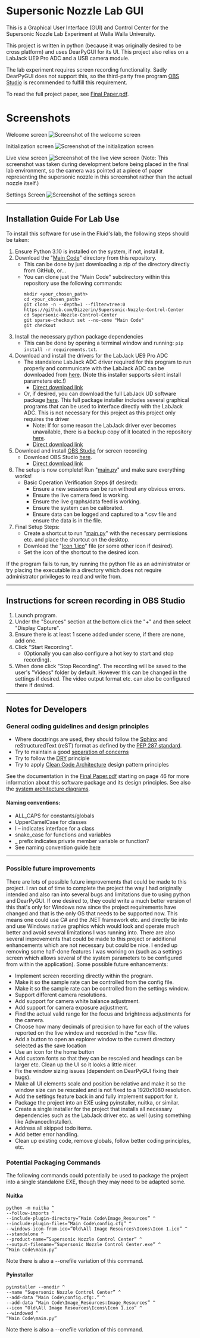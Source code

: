 # Supersonic Nozzle Lab GUI
This is a Graphical User Interface (GUI) and Control Center for the Supersonic Nozzle Lab Experiment at Walla Walla University.

This project is written in python (because it was originally desired to be cross platform) and uses DearPyGUI for its UI.  This project also relies on a LabJack UE9 Pro ADC and a USB camera module.

The lab experiment requires screen recording functionality.  Sadly DearPyGUI does not support this, so the third-party free program [OBS Studio](https://obsproject.com) is recommended to fulfill this requirement.

To read the full project paper, see [Final Paper.pdf](Reference%20Materials/Full%20Project%20Paper%20and%20Documentation/Final%20Paper.pdf).

# Screenshots
Welcome screen
![Screenshot of the welcome screen](https://github.com/Dizzerin/Supersonic-Nozzle-Control-Center/blob/main/Software%20Screenshots/Welcome%20Window.png)

Initialization screen
![Screenshot of the initialization screen](https://github.com/Dizzerin/Supersonic-Nozzle-Control-Center/blob/main/Software%20Screenshots/Initialization%20Window.png)

Live view screen
![Screenshot of the live view screen](https://github.com/Dizzerin/Supersonic-Nozzle-Control-Center/blob/main/Software%20Screenshots/Live%20Window%20With%20Tooltip.png)
(Note: This screenshot was taken during development before being placed in the final lab environment, so the camera was pointed at a piece of paper representing the supersonic nozzle in this screenshot rather than the actual nozzle itself.)

Settings Screen
![Screenshot of the settings screen](https://github.com/Dizzerin/Supersonic-Nozzle-Control-Center/blob/main/Software%20Screenshots/Settings%20Window.png)

---
## Installation Guide For Lab Use
To install this software for use in the Fluid's lab, the following steps should be taken:
1. Ensure Python 3.10 is installed on the system, if not, install it.
2. Download the "[Main Code](Main%20Code)" directory from this repository.
    * This can be done by just downloading a zip of the directory directly from GitHub, or...
    * You can clone just the "Main Code" subdirectory within this repository use the following commands:
        ```shell script
        mkdir <your_chosen_path>
        cd <your_chosen_path>
        git clone -n --depth=1 --filter=tree:0 https://github.com/Dizzerin/Supersonic-Nozzle-Control-Center
        cd Supersonic-Nozzle-Control-Center
        git sparse-checkout set --no-cone "Main Code"
        git checkout
        ```
3. Install the necessary python package dependencies
    * This can be done by opening a terminal window and running:
   ``pip install -r requirements.txt``.
4. Download and install the drivers for the LabJack UE9 Pro ADC
    * The standalone LabJack ADC driver required for this program to run properly and communicate with the LabJack ADC can be downloaded from [here](https://support.labjack.com/docs/windows-setup-basic-driver-only).  (Note this installer supports silent install parameters etc.!)
      * [Direct download link](https://support.labjack.com/__attachments/49547062/labjackbasic-2019-05-20.exe?inst-v=53c3afbe-b679-4ae4-ad8c-e895cddff14e) 
    * Or, if desired, you can download the full LabJack UD software package [here](https://support.labjack.com/docs/ud-software-installer-downloads-u3-u6-ue9).  This full package installer includes several graphical programs that can be used to interface directly with the LabJack ADC.  This is not necessary for this project as this project only requires the driver
		* Note: If for some reason the LabJack driver ever becomes unavailable, there is a backup copy of it located in the repository [here](Other%20Dependencies/LabJack%20Drivers/labjackbasic-driver_only.exe).
        * [Direct download link](https://files.labjack.com/installers/LJM/Windows/x86_64/release/LabJack_2024-05-16.exe)
5. Download and install [OBS Studio](https://obsproject.com) for screen recording
    * Download OBS Studio [here](https://obsproject.com/download).
        * [Direct download link](https://cdn-fastly.obsproject.com/downloads/OBS-Studio-30.2.3-Windows-Installer.exe)
6. The setup is now complete! Run "[main.py](Main%20Code/main.py)" and make sure everything works!
    * Basic Operation Verification Steps (if desired):
      * Ensure a new sessions can be run without any obvious errors.
      * Ensure the live camera feed is working.
      * Ensure the live graphs/data feed is working.
      * Ensure the system can be calibrated.
      * Ensure data can be logged and captured to a *.csv file and ensure the data is in the file.
7. Final Setup Steps:
   * Create a shortcut to run "[main.py](Main%20Code/main.py)" with the necessary permissions etc. and place the shortcut on the desktop.
   * Download the "[Icon 1.ico](Image%20Resources/Icons/Icon%201.ico)" file (or some other icon if desired).
   * Set the icon of the shortcut to the desired icon.

If the program fails to run, try running the python file as an administrator or try placing the executable in a directory which does not require administrator privileges to read and write from.

---
## Instructions for screen recording in OBS Studio
1. Launch program.
2. Under the "Sources" section at the bottom click the "+" and then select "Display Capture".
3. Ensure there is at least 1 scene added under scene, if there are none, add one.
4. Click "Start Recording".
   * (Optionally you can also configure a hot key to start and stop recording).
5. When done click "Stop Recording".  The recording will be saved to the user's "Videos" folder by default.  However this can be changed in the settings if desired.  The video output format etc. can also be configured there if desired.

---
## Notes for Developers
### General coding guidelines and design principles
* Where docstrings are used, they should follow the [Sphinx](https://www.sphinx-doc.org/en/master/) and reStructuredText (reST) format as defined by the
       [PEP 287 standard](https://www.python.org/dev/peps/pep-0287/).
* Try to maintain a good [separation of concerns](https://en.wikipedia.org/wiki/Separation_of_concerns)
* Try to follow the [DRY](https://en.wikipedia.org/wiki/Don%27t_repeat_yourself) principle
* Try to apply [Clean Code Architecture](https://blog.cleancoder.com/uncle-bob/2012/08/13/the-clean-architecture.html) design pattern principles

See the documentation in the [Final Paper.pdf](Reference%20Materials/Full%20Project%20Paper%20and%20Documentation/Final%20Paper.pdf) starting on page 46 for more information about this software package and its design principles.
See also the [system architecture diagrams](Reference%20Materials/Software%20Diagrams/Architecture%20Diagrams).

#### Naming conventions:
* ALL_CAPS for constants/globals
* UpperCamelCase for classes
* I – indicates interface for a class
* snake_case for functions and variables
* _ prefix indicates private member variable or function?
* See naming convention guide [here](https://github.com/naming-convention/naming-convention-guides/tree/master/python)

---
### Possible future improvements
There are lots of possible future improvements that could be made to this project.  I ran out of time to complete the project the way I had originally intended and also ran into several bugs and limitations due to using python and DearPyGUI.  If one desired to, they could write a much better version of this that's only for Windows now since the project requirements have changed and that is the only OS that needs to be supported now.  This means one could use C# and the .NET framework etc. and directly tie into and use Windows native graphics which would look and operate much better and avoid several limitations I was running into.
There are also several improvements that could be made to this project or additional enhancements which are not necessary but could be nice.  I ended up removing some half-done features I was working on (such as a settings screen which allows several of the system parameters to be configured from within the application).
Some possible future enhancements:
* Implement screen recording directly within the program.
* Make it so the sample rate can be controlled from the config file.
* Make it so the sample rate can be controlled from the settings window.
* Support different camera resolutions.
* Add support for camera white balance adjustment.
* Add support for camera exposure adjustment.
* Find the actual valid range for the focus and brightness adjustments for the camera.
* Choose how many decimals of precision to have for each of the values reported on the live window and recorded in the *.csv file.
* Add a button to open an explorer window to the current directory selected as the save location
* Use an icon for the home button 
* Add custom fonts so that they can be rescaled and headings can be larger etc.  Clean up the UI so it looks a little nicer.
* Fix the window sizing issues (dependent on DearPyGUI fixing their bugs).
* Make all UI elements scale and position be relative and make it so the window size can be rescaled and is not fixed to a 1920x1080 resolution.
* Add the settings feature back in and fully implement support for it.
* Package the project into an EXE using pyinstaller, nuitka, or similar.
* Create a single installer for the project that installs all necessary dependencies such as the LabJack driver etc. as well (using something like AdvancedInstaller).
* Address all skipped todo items.
* Add better error handling.
* Clean up existing code, remove globals, follow better coding principles, etc.

### Potential Packaging Commands
The following commands could potentially be used to package the project into a single standalone EXE, though they may need to be adapted some.
#### Nuitka
```shell
python -m nuitka ^
--follow-imports ^
--include-plugin-directory=”Main Code\Image_Resources” ^
--include-plugin-files=”Main Code\config.cfg” ^
--windows-icon-from-ico=”Old\All Image Resources\Icons\Icon 1.ico” ^
--standalone ^
--product-name=”Supersonic Nozzle Control Center” ^
--output-filename=”Supersonic Nozzle Control Center.exe” ^
“Main Code\main.py”
```
Note there is also a --onefile variation of this command.

#### Pyinstaller
```shell
pyinstaller --onedir ^
--name “Supersonic Nozzle Control Center” ^
--add-data “Main Code\config.cfg:.” ^
--add-data “Main Code\Image_Resources:Image_Resources” ^
--icon “Old\All Image Resources\Icons\Icon 1.ico” ^
--windowed ^
“Main Code\main.py”
```
Note there is also a --onefile variation of this command.
